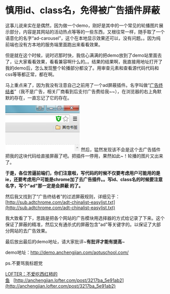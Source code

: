 # 慎用id、class名，免得被广告插件屏蔽

这事儿说来实在是偶然，因为做一个demo，刚好是其中的一个常见的轮播图片展示部分，内容是其网站的活动热点等等的一些东西，又根往常一样，随手取了一个语意化的名字“ad-carousel”，这个在本地显示效果还可以，没有问题。。因为纯前端也没有方本地的服务端里面跑出来看看效果。

但是就在这个时候，说时迟那时快，我信心满满的把demo放到了demo站里面去了，让大家看看效果，看看兼容啊什么的。。结果的结果啊，我直接用地址打开了我的demo后，怎么发现整个轮播部分都没了。用审查元素和查看源代码代码和css等等都正常，都在啊。

马上重点来了，因为我没有注意自己之前用了一个ad屏蔽插件。名字叫做“[广告终结者](http://www.adtchrome.com/)”（我不是广告，相关厂商看到后支付广告费给我~~），在浏览器的右上角默默的存在，一直忘记了它的存在。

![](/posts/assets/imgs/6608922502004392416.png)
 然后，猛然发现该不会是这个去广告插件把我的这块代码给直接屏蔽了吧。把插件一停用，果然如此~！轮播的图片又出来了。

**于是，各位苦逼前端们，你们注意啦，写代码的时候不仅要考虑用户可能用的是ie，还要考虑用户可能是chrome加了去广告插件。。写id、class名的时候要注意名字，写个&quot;ad&quot;那一定是会屏蔽&nbsp;的了。**

然后我又找到了“广告终结者”的过滤屏蔽规则，详细见于：[http://sub.adtchrome.com/adt-chinalist-easylist.txt](http://sub.adtchrome.com/adt-chinalist-easylist.txt)

我大致看了下，思路是把各个网站的广告模块用选择器的方式给记录了下来。这个保证了屏蔽的精准，然后又有通杀式的屏蔽包含&quot;ad&quot;等关键字的。以保证了大部分网站的去广告效果。

最后放出最后的demo地址，请大家批评~**有批评才能有提高**~

demo地址：http://demo.anchengjian.com/aotuschool.com/

ps.不要骂我标题党

[LOFTER：不爱吃西红柿的鱼](http://anchengjian.lofter.com)&nbsp;&nbsp;&nbsp;[http://anchengjian.lofter.com/post/3217ba_5e91ab2](http://anchengjian.lofter.com/post/3217ba_5e91ab2)